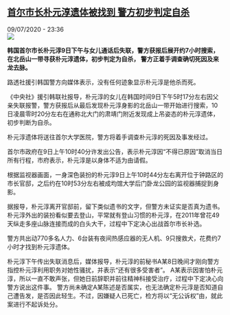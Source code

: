 <!--1594331837000-->
[首尔市长朴元淳遗体被找到 警方初步判定自杀](http://www.rfi.fr//cn/%E4%B8%AD%E5%9B%BD/20200709-%E9%A6%96%E5%B0%94%E5%B8%82%E9%95%BF%E6%9C%B4%E5%85%83%E6%B7%B3%E9%81%97%E4%BD%93%E8%A2%AB%E6%89%BE%E5%88%B0-%E8%AD%A6%E6%96%B9%E5%88%9D%E6%AD%A5%E5%88%A4%E5%AE%9A%E8%87%AA%E6%9D%80)
------

<div>09/07/2020 - 23:36</div><img src="https://s.rfi.fr/media/display/34df7e4c-c22c-11ea-91ea-005056bff430/w:310/p:16x9/2020-07-09T195729Z_1726070019_RC2VPH9EOSLO_RTRMADP_3_SOUTHKOREA-POLITICS.JPG"><p><strong>韩国首尔市长朴元淳9日下午与女儿通话后失联，警方获报后展开约7小时搜索，在北岳山一带寻获朴元淳遗体，初步判定为自杀， 警方正着手调查确切死因及来龙去脉。</strong></p><div class="t-content__body u-clearfix"><div class="m-interstitial"></div><p>路透社援引韩国警方向媒体表示，没有任何迹象显示朴元淳是他杀而死。</p><p>《中央社》援引韩联社报导，朴元淳的女儿在韩国时间9日下午5时17分左右因父亲失联报警，警方获报后从最后发现朴元淳身影的北岳山一带开始进行搜索，10日凌晨零时20分左右在通称北大门的肃靖门附近发现成上吊姿态的朴元淳遗体，初步判断为自杀。</p><p>朴元淳遗体将送往首尔大学医院，警方将着手调查朴元淳的死因及事发经过。</p><p>首尔市政府在9日上午10时40分许发出公告，表示朴元淳因“不得已原因”取消当日所有行程，市府表示，朴元淳是以身体不适为由请假。</p><p>根据监视器画面，一身深色装扮的朴元淳9日上午10时44分左右离开位于钟路区的市长官邸，之后约在10时53分左右被成均馆大学后门卧龙公园的监视器捕捉到身影。</p><p>据报导，朴元淳离开官邸前，留下类似遗书的文字，但警方未证实是否真为遗书。 朴元淳外出的装扮看似要去登山，平常就有登山习惯的朴元淳，在2011年曾花49天纵走多座山脉连接而成的白头大干，过程中下定决心出战首尔市长补选。</p><p>警方共出动770多名人力、6台装有夜间热感应器的无人机、9只搜救犬，花费约7小时才找到朴元淳遗体。</p><p>朴元淳下午传出失联消息后，媒体报导，朴元淳的前秘书A某8日晚间才刚向警方指控朴元淳利用职务对她性骚扰，并表示“还有很多受害者”。 A某表示因害怕朴元淳，所以一直不敢声张，但她日前辞职并前往精神科接受治疗，过程中下定决心向警方说出这件事。 警方尚未确定A某陈述是否属实，也无法确定朴元淳是否知道自己遭告发，是否因此轻生。不过，因嫌疑人已死亡，检方将以“无公诉权”由，就此案进行不起诉处分。</p><div class="o-self-promo o-self-promo--nl o-self-promo--hidden" data-selfpromo-newsletter></div><div class="o-self-promo o-self-promo--app o-self-promo--hidden" data-selfpromo-app></div></div>
